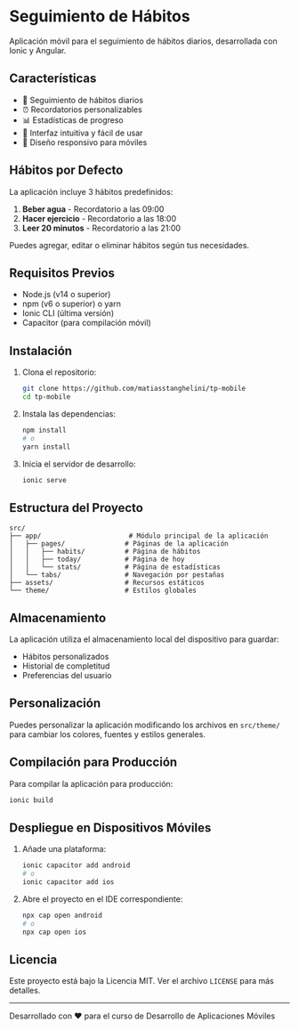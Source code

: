 # Seguimiento de Hábitos

Aplicación móvil para el seguimiento de hábitos diarios, desarrollada con Ionic y Angular.

## Características

- 📅 Seguimiento de hábitos diarios
- ⏰ Recordatorios personalizables
- 📊 Estadísticas de progreso
- 🎨 Interfaz intuitiva y fácil de usar
- 📱 Diseño responsivo para móviles

## Hábitos por Defecto

La aplicación incluye 3 hábitos predefinidos:

1. **Beber agua** - Recordatorio a las 09:00
2. **Hacer ejercicio** - Recordatorio a las 18:00
3. **Leer 20 minutos** - Recordatorio a las 21:00

Puedes agregar, editar o eliminar hábitos según tus necesidades.

## Requisitos Previos

- Node.js (v14 o superior)
- npm (v6 o superior) o yarn
- Ionic CLI (última versión)
- Capacitor (para compilación móvil)

## Instalación

1. Clona el repositorio:
   ```bash
   git clone https://github.com/matiasstanghelini/tp-mobile
   cd tp-mobile
   ```

2. Instala las dependencias:
   ```bash
   npm install
   # o
   yarn install
   ```

3. Inicia el servidor de desarrollo:
   ```bash
   ionic serve
   ```

## Estructura del Proyecto

```
src/
├── app/                      # Módulo principal de la aplicación
│   ├── pages/               # Páginas de la aplicación
│   │   ├── habits/          # Página de hábitos
│   │   ├── today/           # Página de hoy
│   │   └── stats/           # Página de estadísticas
│   └── tabs/                # Navegación por pestañas
├── assets/                  # Recursos estáticos
└── theme/                   # Estilos globales
```

## Almacenamiento

La aplicación utiliza el almacenamiento local del dispositivo para guardar:
- Hábitos personalizados
- Historial de completitud
- Preferencias del usuario

## Personalización

Puedes personalizar la aplicación modificando los archivos en `src/theme/` para cambiar los colores, fuentes y estilos generales.

## Compilación para Producción

Para compilar la aplicación para producción:

```bash
ionic build
```

## Despliegue en Dispositivos Móviles

1. Añade una plataforma:
   ```bash
   ionic capacitor add android
   # o
   ionic capacitor add ios
   ```

2. Abre el proyecto en el IDE correspondiente:
   ```bash
   npx cap open android
   # o
   npx cap open ios
   ```

## Licencia

Este proyecto está bajo la Licencia MIT. Ver el archivo `LICENSE` para más detalles.

---

Desarrollado con ❤️ para el curso de Desarrollo de Aplicaciones Móviles
